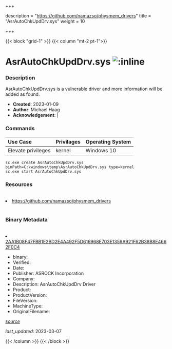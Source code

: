 +++

description = "https://github.com/namazso/physmem_drivers"
title = "AsrAutoChkUpdDrv.sys"
weight = 10

+++


{{< block "grid-1" >}}
{{< column "mt-2 pt-1">}}




# AsrAutoChkUpdDrv.sys ![:inline](/images/twitter_verified.png) 



### Description


AsrAutoChkUpdDrv.sys is a vulnerable driver and more information will be added as found.


- **Created**: 2023-01-09
- **Author**: Michael Haag
- **Acknowledgement**:  | [](https://twitter.com/)

### Commands

| Use Case | Privilages | Operating System | 
|:---- | ---- | ---- |
| Elevate privileges | kernel | Windows 10 |

```
sc.exe create AsrAutoChkUpdDrv.sys binPath=C:\windows\temp\AsrAutoChkUpdDrv.sys type=kernel
sc.exe start AsrAutoChkUpdDrv.sys
```

### Resources
<br>


<li><a href=" https://github.com/namazso/physmem_drivers"> https://github.com/namazso/physmem_drivers</a></li>


<br>


### Binary Metadata
<br>



<li><a href="https://www.virustotal.com/gui/file/2AA1B08F47FBB1E2BD2E4A492F5D616968E703E1359A921F62B38B8E4662F0C4">2AA1B08F47FBB1E2BD2E4A492F5D616968E703E1359A921F62B38B8E4662F0C4</a></li>



- binary: 
- Verified: 
- Date: 
- Publisher: ASROCK Incorporation
- Company: 
- Description: AsrAutoChkUpdDrv Driver
- Product: 
- ProductVersion: 
- FileVersion: 
- MachineType: 
- OriginalFilename: 

[*source*](https://github.com/magicsword-io/LOLDrivers/tree/main/yaml/asrautochkupddrv.sys.yml)

*last_updated:* 2023-03-07


{{< /column >}}
{{< /block >}}

